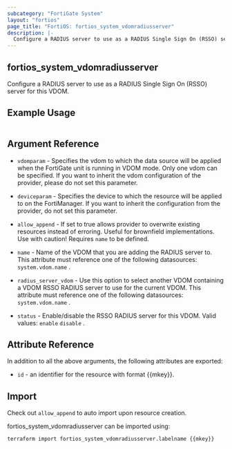 ```yaml
---
subcategory: "FortiGate System"
layout: "fortios"
page_title: "FortiOS: fortios_system_vdomradiusserver"
description: |-
  Configure a RADIUS server to use as a RADIUS Single Sign On (RSSO) server for this VDOM.
---
```


## fortios_system_vdomradiusserver
Configure a RADIUS server to use as a RADIUS Single Sign On (RSSO) server for this VDOM.

## Example Usage

```hcl

```

## Argument Reference
* `vdomparam` - Specifies the vdom to which the data source will be applied when the FortiGate unit is running in VDOM mode. Only one vdom can be specified. If you want to inherit the vdom configuration of the provider, please do not set this parameter.
* `deviceparam` - Specifies the device to which the resource will be applied to on the FortiManager. If you want to inherit the configuration from the provider, do not set this parameter.
* `allow_append` - If set to true allows provider to overwrite existing resources instead of erroring. Useful for brownfield implementations. Use with caution! Requires `name` to be defined.

* `name` - Name of the VDOM that you are adding the RADIUS server to. This attribute must reference one of the following datasources: `system.vdom.name` .
* `radius_server_vdom` - Use this option to select another VDOM containing a VDOM RSSO RADIUS server to use for the current VDOM. This attribute must reference one of the following datasources: `system.vdom.name` .
* `status` - Enable/disable the RSSO RADIUS server for this VDOM. Valid values: `enable` `disable` .

## Attribute Reference

In addition to all the above arguments, the following attributes are exported:
* `id` - an identifier for the resource with format {{mkey}}.

## Import

Check out `allow_append` to auto import upon resource creation.

fortios_system_vdomradiusserver can be imported using:
```sh
terraform import fortios_system_vdomradiusserver.labelname {{mkey}}
```
